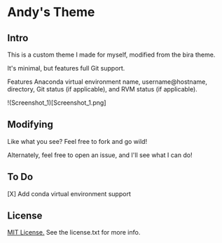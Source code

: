 # Andy's Theme

## Intro

This is a custom theme I made for myself, modified from the bira theme.

It's minimal, but features full Git support.

Features Anaconda virtual environment name, username@hostname, directory, Git status (if applicable), and RVM status (if applicable).

!(Screenshot_1)[Screenshot_1.png]

## Modifying

Like what you see? Feel free to fork and go wild!

Alternately, feel free to open an issue, and I'll see what I can do!

## To Do

[X] Add conda virtual environment support

## License

[MIT License.](https://choosealicense.com/licenses/mit/) See the license.txt for more info.
